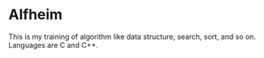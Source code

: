 # Alfheim
This is my training of algorithm like data structure, search, sort, and so on.
Languages are C and C++.

